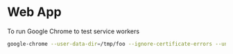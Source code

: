# Web App

To run Google Chrome to test service workers

```sh
google-chrome --user-data-dir=/tmp/foo --ignore-certificate-errors --unsafely-treat-insecure-origin-as-secure=https://192.168.67.2:8443
```
